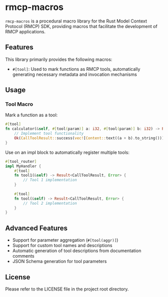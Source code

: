 # rmcp-macros

`rmcp-macros` is a procedural macro library for the Rust Model Context Protocol (RMCP) SDK, providing macros that facilitate the development of RMCP applications.

## Features

This library primarily provides the following macros:

- `#[tool]`: Used to mark functions as RMCP tools, automatically generating necessary metadata and invocation mechanisms

## Usage

### Tool Macro

Mark a function as a tool:

```rust ignore
#[tool]
fn calculator(&self, #[tool(param)] a: i32, #[tool(param)] b: i32) -> Result<CallToolResult, Error> {
    // Implement tool functionality
    Ok(CallToolResult::success(vec![Content::text((a + b).to_string())]))
}

```

Use on an impl block to automatically register multiple tools:

```rust ignore
#[tool_router]
impl MyHandler {
    #[tool]
    fn tool1(&self) -> Result<CallToolResult, Error> {
        // Tool 1 implementation
    }
    
    #[tool]
    fn tool(&self) -> Result<CallToolResult, Error> {
        // Tool 2 implementation
    }
}
```



## Advanced Features

- Support for parameter aggregation (`#[tool(aggr)]`)
- Support for custom tool names and descriptions
- Automatic generation of tool descriptions from documentation comments
- JSON Schema generation for tool parameters

## License

Please refer to the LICENSE file in the project root directory. 